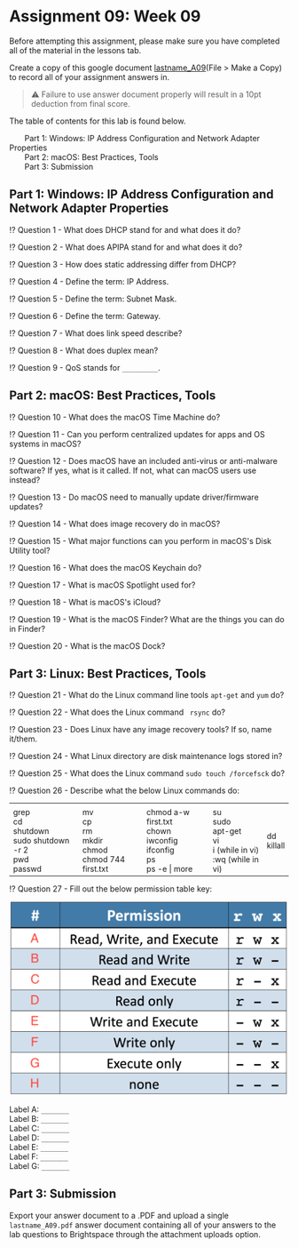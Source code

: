 # Assignment 09: Week 09

Before attempting this assignment, please make sure you have completed all of the material in the lessons tab.

Create a copy of this google document [lastname_A09](https://docs.google.com/document/d/1qNfxKzP33FN1I0kRJwBluY3Nvf8lTCdwFtKuNq3XYfQ/edit?usp=sharing)(File > Make a Copy) to record all of your assignment answers in.

> :warning: Failure to use answer document properly will result in a 10pt deduction from final score.

The table of contents for this lab is found below.

&nbsp;&nbsp;&nbsp;&nbsp;&nbsp;&nbsp; Part 1: Windows: IP Address Configuration and Network Adapter Properties <br>
&nbsp;&nbsp;&nbsp;&nbsp;&nbsp;&nbsp; Part 2: macOS: Best Practices, Tools <br>
&nbsp;&nbsp;&nbsp;&nbsp;&nbsp;&nbsp; Part 3: Submission <br>

## Part 1: Windows: IP Address Configuration and Network Adapter Properties

:interrobang: Question 1 - What does DHCP stand for and what does it do? <br>

:interrobang: Question 2 - What does APIPA stand for and what does it do? <br>

:interrobang: Question 3 - How does static addressing differ from DHCP? <br>

:interrobang: Question 4 - Define the term: IP Address. <br>

:interrobang: Question 5 - Define the term: Subnet Mask.<br>

:interrobang: Question 6 - Define the term: Gateway.<br>

:interrobang: Question 7 - What does link speed describe? <br>

:interrobang: Question 8 - What does duplex mean? <br>

:interrobang: Question 9 - QoS stands for `_________`. <br>

## Part 2: macOS: Best Practices, Tools

:interrobang: Question 10 - What does the macOS Time Machine do? <br>

:interrobang: Question 11 - Can you perform centralized updates for apps and OS systems in macOS? <br>

:interrobang: Question 12 - Does macOS have an included anti-virus or anti-malware software? If yes, what is it called. If not, what can macOS users use instead? <br>

:interrobang: Question 13 - Do macOS need to manually update driver/firmware updates? <br>

:interrobang: Question 14 - What does image recovery do in macOS? <br>

:interrobang: Question 15 - What major functions can you perform in macOS's Disk Utility tool? <br>

:interrobang: Question 16 - What does the macOS Keychain do? <br>

:interrobang: Question 17 - What is macOS Spotlight used for? <br>

:interrobang: Question 18 - What is macOS's iCloud? <br>

:interrobang: Question 19 - What is the macOS Finder? What are the things you can do in Finder? <br>

:interrobang: Question 20 - What is the macOS Dock? <br>

## Part 3: Linux: Best Practices, Tools

:interrobang: Question 21 - What do the Linux command line tools `apt-get` and `yum` do? <br>

:interrobang: Question 22 - What does the Linux command ` rsync` do? <br>

:interrobang: Question 23 - Does Linux have any image recovery tools? If so, name it/them.<br>

:interrobang: Question 24 - What Linux directory are disk maintenance logs stored in?  <br>

:interrobang: Question 25 - What does the Linux command `sudo touch /forcefsck` do? <br>

:interrobang: Question 26 - Describe what the below Linux commands do: <br>

<table border="0">
 <tr>
    <td><b style="font-size:30px"></b></td>
    <td><b style="font-size:30px"></b></td>
    <td><b style="font-size:30px"></b></td>
    <td><b style="font-size:30px"></b></td>
    <td><b style="font-size:30px"></b></td>

 </tr>
 <tr>
    <td> grep <br> cd <br> shutdown <br> sudo shutdown -r 2 <br> pwd <br> passwd </td>
    <td> mv <br> cp <br> rm <br> mkdir <br> chmod <br> chmod 744 first.txt </td>
    <td> chmod a-w first.txt <br> chown <br> iwconfig <br> ifconfig <br> ps <br> ps -e | more </td>
    <td> su <br> sudo <br> apt-get <br> vi <br> i (while in vi) <br> :wq (while in vi)</td>
    <td> dd <br> killall </td>

 </tr>
</table>

:interrobang: Question 27 - Fill out the below permission table key: <br>

<img src="images/fig1.png" width="600px">

Label A: `_______`  <br>
Label B: `_______`  <br>
Label C: `_______`  <br>
Label D: `_______`  <br>
Label E: `_______`  <br>
Label F: `_______`  <br>
Label G: `_______`  <br>






## Part 3: Submission

Export your answer document to a .PDF and upload a single `lastname_A09.pdf` answer document containing all of your answers to the lab questions to Brightspace through the attachment uploads option.
